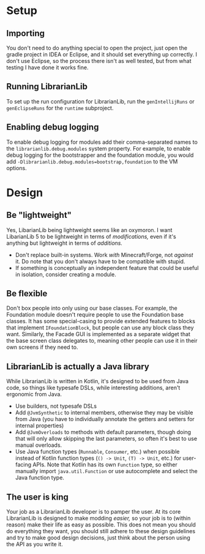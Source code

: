 # Setup

## Importing
You don't need to do anything special to open the project, just open the gradle project in IDEA or Eclipse, and it 
should set everything up correctly. I don't use Eclipse, so the process there isn't as well tested, but from what 
testing I have done it works fine.

## Running LibrarianLib
To set up the run configuration for LibrarianLib, run the `genIntellijRuns` or `genEclipseRuns` for the `runtime` 
subproject. 

## Enabling debug logging
To enable debug logging for modules add their comma-separated names to the `librarianlib.debug.modules` system property.
For example, to enable debug logging for the bootstrapper and the foundation module, you would add 
`-Dlibrarianlib.debug.modules=bootstrap,foundation` to the VM options.

# Design

## Be "lightweight"
Yes, LibarianLib being lightweight seems like an oxymoron. I want LibarianLib 5 to be lightweight in terms of 
*modifications,* even if it's anything but lightweight in terms of *additions.* 

- Don't replace built-in systems. Work *with* Minecraft/Forge, not *against* it. Do note that you don't always have to 
be compatible with stupid.
- If something is conceptually an independent feature that could be useful in isolation, consider creating a module.

## Be flexible
Don't box people into only using our base classes. For example, the Foundation module doesn't require people to use the
Foundation base classes. It has some special-casing to provide extended features to blocks that implement 
`IFoundationBlock`, but people can use any block class they want. Similarly, the Facade GUI is implemented as a separate 
widget that the base screen class delegates to, meaning other people can use it in their own screens if they need to.

## LibrarianLib is actually a Java library
While LibrarianLib is written in Kotlin, it's designed to be used from Java code, so things like typesafe DSLs, while
interesting additions, aren't ergonomic from Java.

- Use builders, not typesafe DSLs
- Add `@JvmSynthetic` to internal members, otherwise they may be visible from Java (you have to individually annotate 
the getters and setters for internal properties)
- Add `@JvmOverloads` to methods with default parameters, though doing that will only allow skipping the last 
parameters, so often it's best to use manual overloads.
- Use Java function types (`Runnable`, `Consumer`, etc.) when possible instead of Kotlin function types (`() -> Unit`, 
`(T) -> Unit`, etc.) for user-facing APIs. Note that Kotlin has its own `Function` type, so either manually import 
`java.util.Function` or use autocomplete and select the Java function type.

## The user is king
Your job as a LibrarianLib developer is to pamper the user. At its core LibrarianLib is designed to make modding 
*easier,* so your job is to (within reason) make their life as easy as possible. This does not mean you should do 
everything they want, you should still adhere to these design guidelines and try to make good design decisions, just 
think about the person using the API as you write it.
